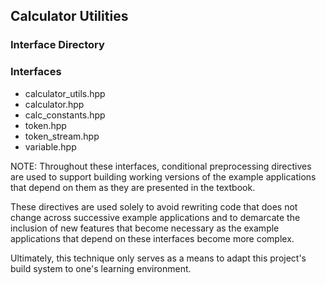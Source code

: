 ## Calculator Utilities
### Interface Directory

### Interfaces
* calculator\_utils.hpp
* calculator.hpp
* calc\_constants.hpp
* token.hpp
* token\_stream.hpp
* variable.hpp

NOTE: Throughout these interfaces, conditional preprocessing directives are
used to support building working versions of the example applications that
depend on them as they are presented in the textbook.

These directives are used solely to avoid rewriting code that does not change
across successive example applications and to demarcate the inclusion of new
features that become necessary as the example applications that depend on these
interfaces become more complex.

Ultimately, this technique only serves as a means to adapt this project's build
system to one's learning environment.
